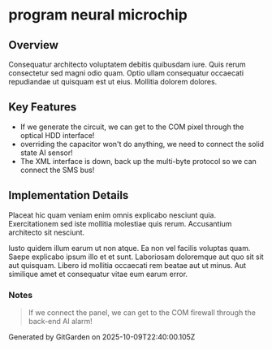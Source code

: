 # program neural microchip

## Overview
Consequatur architecto voluptatem debitis quibusdam iure. Quis rerum consectetur sed magni odio quam. Optio ullam consequatur occaecati repudiandae ut quisquam est ut eius. Mollitia dolorem dolores.

## Key Features
- If we generate the circuit, we can get to the COM pixel through the optical HDD interface!
- overriding the capacitor won't do anything, we need to connect the solid state AI sensor!
- The XML interface is down, back up the multi-byte protocol so we can connect the SMS bus!

## Implementation Details
Placeat hic quam veniam enim omnis explicabo nesciunt quia. Exercitationem sed iste mollitia molestiae quis rerum. Accusantium architecto sit nesciunt.
 Iusto quidem illum earum ut non atque. Ea non vel facilis voluptas quam. Saepe explicabo ipsum illo et et sunt. Laboriosam doloremque aut quo sit sit aut quisquam. Libero id mollitia occaecati rem beatae aut ut minus. Aut similique amet et consequatur vitae eum earum error.

### Notes
> If we connect the panel, we can get to the COM firewall through the back-end AI alarm!

Generated by GitGarden on 2025-10-09T22:40:00.105Z